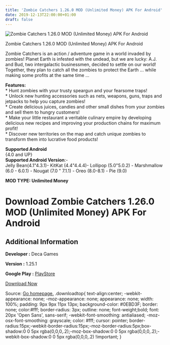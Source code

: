 ```yaml
---
title: 'Zombie Catchers 1.26.0 MOD (Unlimited Money) APK For Android'
date: 2019-12-13T22:00:00+01:00
draft: false
---
```


![Zombie Catchers 1.26.0 MOD (Unlimited Money) APK For Android](https://i0.wp.com/apkhome.net/wp-content/uploads/2019/12/Zombie-Catchers.png "Zombie Catchers 1.26.0 MOD (Unlimited Money) APK For Android")

  

Zombie Catchers 1.26.0 MOD (Unlimited Money) APK For Android

Zombie Catchers is an action / adventure game in a world invaded by zombies! Planet Earth is infested with the undead, but we are lucky: A.J. and Bud, two intergalactic businessmen, decided to settle on our world! Together, they plan to catch all the zombies to protect the Earth ... while making some profits at the same time ...

**Features:**  
\* Hunt zombies with your trusty speargun and your fearsome traps!  
\* Unlock new hunting accessories such as nets, weapons, guns, traps and jetpacks to help you capture zombies!  
\* Create delicious juices, candies and other small dishes from your zombies and sell them to hungry customers!  
\* Make your little restaurant a veritable culinary empire by developing delicious new recipes and improving your production chains for maximum profit!  
\* Discover new territories on the map and catch unique zombies to transform them into lucrative food products!

**Supported Android**  
{4.0 and UP}  
**Supported Android Version**:-  
Jelly Bean(4.1"4.3.1)- KitKat (4.4"4.4.4)- Lollipop (5.0"5.0.2) - Marshmallow (6.0 - 6.0.1) - Nougat (7.0 " 7.1.1) - Oreo (8.0-8.1) - Pie (9.0)

**MOD TYPE: Unlimited Money**

Download Zombie Catchers 1.26.0 MOD (Unlimited Money) APK For Android
=====================================================================

Additional Information
----------------------

**Developer :** Deca Games

**Version :** 1.25.1

**Google Play :** [PlayStore](https://play.google.com/store/apps/details?id=fi.twomenandadog.zombiecatchers)

  

[Download Now](https://store4app.co/post/zombie-catchers-1-26-0-mod-unlimited-money-apk-for-android_1576251625)

  
Source: [Go homepage.](https://store4app.co/post/zombie-catchers-1-26-0-mod-unlimited-money-apk-for-android_1576251625) .downloadtop{ text-align:center; -webkit-appearance: none; -moz-appearance: none; appearance: none; width: 100%; padding: 9px 9px 11px 13px; background-color: #0EBD3F; border: none; color:#fff; border-radius: 3px; outline: none; font-weight;bold; font: 20px 'Open Sans', sans-serif; -webkit-font-smoothing: antialiased; -moz-osx-font-smoothing: grayscale; color: #fff; cursor: pointer; border-radius:15px;-webkit-border-radius:15px;-moz-border-radius:5px;box-shadow:0 0 5px rgba(0,0,0,.2);-moz-box-shadow:0 0 5px rgba(0,0,0,.2);-webkit-box-shadow:0 0 5px rgba(0,0,0,.2) !important; }